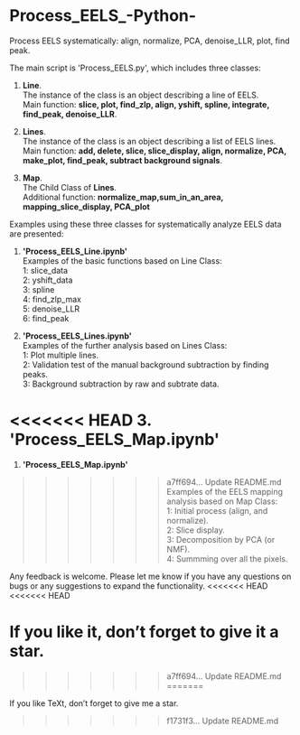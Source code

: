 # Process_EELS_-Python-
Process EELS systematically: align, normalize, PCA, denoise_LLR, plot, find peak.

The main script is 'Process_EELS.py', which includes three classes:  

1. **Line**.  
The instance of the class is an object describing a line of EELS.  
Main function: **slice, plot, find_zlp, align, yshift, spline, integrate, find_peak, denoise_LLR**.

2. **Lines**.  
The instance of the class is an object describing a list of EELS lines.  
Main function: **add, delete, slice, slice_display, align, normalize, PCA, make_plot, find_peak, subtract background signals**.

3. **Map**.  
The Child Class of **Lines**.  
Additional function: **normalize_map,sum_in_an_area, mapping_slice_display, PCA_plot**

Examples using these three classes for systematically analyze EELS data are presented:

1. **'Process_EELS_Line.ipynb'**  
Examples of the basic functions based on Line Class:  
1: slice_data  
2: yshift_data  
3: spline  
4: find_zlp_max  
5: denoise_LLR  
6: find_peak

2. **'Process_EELS_Lines.ipynb'**  
Examples of the further analysis based on Lines Class:  
1: Plot multiple lines.  
2: Validation test of the manual background subtraction by finding peaks.  
3: Background subtraction by raw and subtrate data. 

<<<<<<< HEAD
3. **'Process_EELS_Map.ipynb'**  
=======
1. **'Process_EELS_Map.ipynb'**  
>>>>>>> a7ff694... Update README.md
Examples of the EELS mapping analysis based on Map Class:  
1: Initial process (align, and normalize).  
2: Slice display.  
3: Decomposition by PCA (or NMF).  
4: Summming over all the pixels.  

Any feedback is welcome. Please let me know if you have any questions on bugs or any suggestions to expand the functionality.
<<<<<<< HEAD
<<<<<<< HEAD

If you like it, don’t forget to give it a star.
=======
>>>>>>> a7ff694... Update README.md
=======

If you like TeXt, don’t forget to give me a star.
>>>>>>> f1731f3... Update README.md
